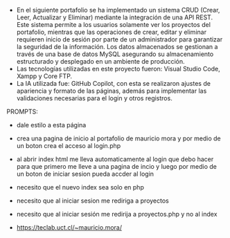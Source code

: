 - En el siguiente portafolio se ha implementado un sistema CRUD (Crear, Leer, Actualizar y Eliminar) mediante la integración de una API REST. Este sistema permite a los usuarios solamente ver los proyectos del portafolio, mientras que las operaciones de crear, editar y eliminar requieren inicio de sesión por parte de un administrador para garantizar la seguridad de la información. Los datos almacenados se gestionan a través de una base de datos MySQL asegurando su almacenamiento estructurado y desplegado en un ambiente de producción.
- Las tecnologías utilizadas en este proyecto fueron: Visual Studio Code, Xampp y Core FTP.
- La IA utilizada fue: GitHub Copilot, con esta se realizaron ajustes de apariencia y formato de las páginas, además para implementar las validaciones necesarias para el login y otros registros.
  
PROMPTS:
- dale estilo a esta página
- crea una pagina de inicio al portafolio de mauricio mora y por medio de un boton crea el acceso al login.php
- al abrir index html me lleva automaticamente al login que debo hacer para que primero me lleve a una pagina de incio y luego por medio de un boton de iniciar sesion pueda accder al login
- necesito que el nuevo index sea solo en php
- necesito que al iniciar sesion me rediriga a proyectos
- necesito que al iniciar sesión me redirija a proyectos.php y no al index
  
- https://teclab.uct.cl/~mauricio.mora/

